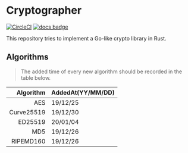 # Cryptographer

[![CircleCI](https://circleci.com/gh/sammyne/cryptographer/tree/dev.svg?style=svg)](https://circleci.com/gh/sammyne/cryptographer/tree/dev)
[![docs badge](https://img.shields.io/badge/docs-0.2.0-blue)](https://sammyne.github.io/cryptographer/cryptographer/)

This repository tries to implement a Go-like crypto library in Rust.

## Algorithms

> The added time of every new algorithm should be recorded in the table below.

|  Algorithm | AddedAt(YY/MM/DD) |
| ---------: | :---------------- |
|        AES | 19/12/25          |
| Curve25519 | 19/12/30          |
|    ED25519 | 20/01/04          |
|        MD5 | 19/12/26          |
|  RIPEMD160 | 19/12/26          |